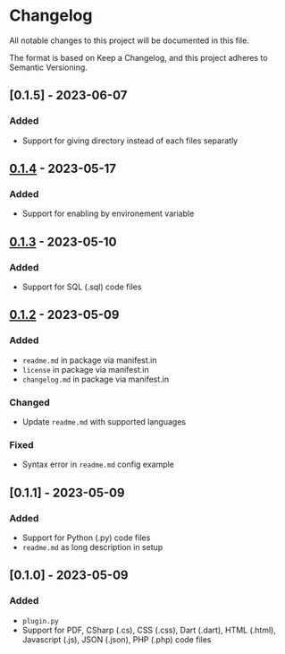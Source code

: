 # Changelog

All notable changes to this project will be documented in this file.

The format is based on Keep a Changelog, and this project adheres to Semantic Versioning.

## [0.1.5] - 2023-06-07

### Added

- Support for giving directory instead of each files separatly

## [0.1.4] - 2023-05-17

### Added

- Support for enabling by environement variable

## [0.1.3] - 2023-05-10

### Added

- Support for SQL (.sql) code files

## [0.1.2] - 2023-05-09

### Added

- `readme.md` in package via manifest.in
- `license` in package via manifest.in
- `changelog.md` in package via manifest.in

### Changed

 - Update `readme.md` with supported languages

### Fixed

 - Syntax error in `readme.md` config example

## [0.1.1] - 2023-05-09

### Added

- Support for Python (.py) code files
- `readme.md` as long description in setup

## [0.1.0] - 2023-05-09

### Added

- `plugin.py`
- Support for PDF, CSharp (.cs), CSS (.css), Dart (.dart), HTML (.html), Javascript (.js), JSON (.json), PHP (.php) code files

[0.1.2]: https://gitlab.com/cfpt-mkdocs-plugins/mkdocs-annexes-integrations/-/releases/v0.1.2
[0.1.3]: https://gitlab.com/cfpt-mkdocs-plugins/mkdocs-annexes-integrations/-/releases/v0.1.3
[0.1.4]: https://gitlab.com/cfpt-mkdocs-plugins/mkdocs-annexes-integrations/-/releases/v0.1.4